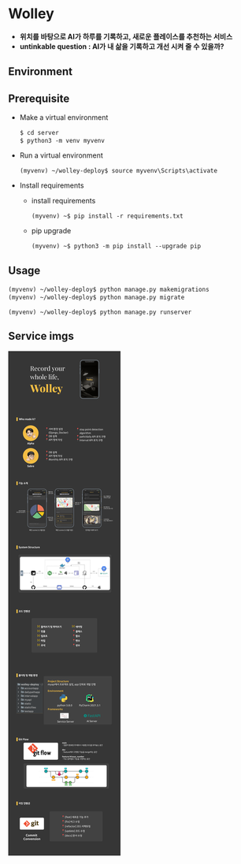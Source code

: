 # Wolley

- **위치를 바탕으로 AI가 하루를 기록하고, 새로운 플레이스를 추천하는 서비스**
- **untinkable question : AI가 내 삶을 기록하고 개선 시켜 줄 수 있을까?**



## Environment



## Prerequisite

- Make a virtual environment

  ```shell
  $ cd server
  $ python3 -m venv myvenv
  ```

- Run a virtual environment

  ```shell
  (myvenv) ~/wolley-deploy$ source myvenv\Scripts\activate
  ```

- Install requirements

  - install requirements

    ```shell
    (myvenv) ~$ pip install -r requirements.txt
    ```

  - pip upgrade

    ```shell
    (myvenv) ~$ python3 -m pip install --upgrade pip
    ```

    

## Usage

```
(myvenv) ~/wolley-deploy$ python manage.py makemigrations
(myvenv) ~/wolley-deploy$ python manage.py migrate
```

```shell
(myvenv) ~/wolley-deploy$ python manage.py runserver
```



## Service imgs

![PJ_SUMMARY](./PJ_SUMMARY.png)